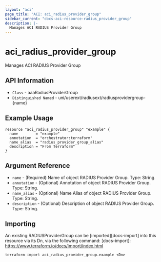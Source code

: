 ```yaml
---
layout: "aci"
page_title: "ACI: aci_radius_provider_group"
sidebar_current: "docs-aci-resource-radius_provider_group"
description: |-
  Manages ACI RADIUS Provider Group
---
```


# aci_radius_provider_group #

Manages ACI RADIUS Provider Group

## API Information ##

* `Class` - aaaRadiusProviderGroup
* `Distinguished Named` - uni/userext/radiusext/radiusprovidergroup-{name}


## Example Usage ##

```hcl
resource "aci_radius_provider_group" "example" {
  name        = "example"
  annotation  = "orchestrator:terraform"
  name_alias  = "radius_provider_group_alias"
  description = "From Terraform"
}
```

## Argument Reference ##


* `name` - (Required) Name of object RADIUS Provider Group. Type: String.
* `annotation` - (Optional) Annotation of object RADIUS Provider Group. Type: String.
* `name_alias` - (Optional) Name Alias of object RADIUS Provider Group. Type: String.
* `description` - (Optional) Description of object RADIUS Provider Group. Type: String.

## Importing ##

An existing RADIUSProviderGroup can be [imported][docs-import] into this resource via its Dn, via the following command:
[docs-import]: https://www.terraform.io/docs/import/index.html


```
terraform import aci_radius_provider_group.example <Dn>
```